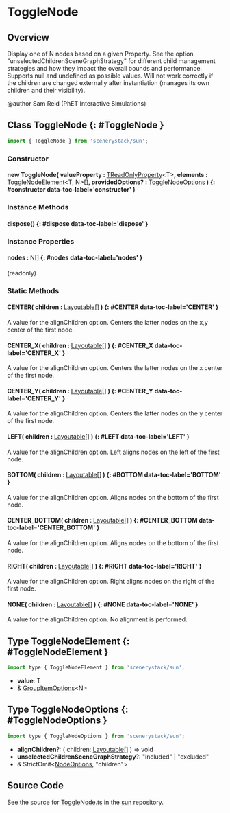 # ToggleNode

## Overview

Display one of N nodes based on a given Property. See the option "unselectedChildrenSceneGraphStrategy" for different
child management strategies and how they impact the overall bounds and performance.
Supports null and undefined as possible values.  Will not work correctly if the children are changed externally
after instantiation (manages its own children and their visibility).

@author Sam Reid (PhET Interactive Simulations)

## Class ToggleNode {: #ToggleNode }


```js
import { ToggleNode } from 'scenerystack/sun';
```
### Constructor

#### new ToggleNode( valueProperty : <span style="font-weight: 400;">[TReadOnlyProperty](../axon/TReadOnlyProperty.md)&lt;T&gt;</span>, elements : <span style="font-weight: 400;">[ToggleNodeElement](../sun/ToggleNode.md#ToggleNodeElement)&lt;T, N&gt;[]</span>, providedOptions? : <span style="font-weight: 400;">[ToggleNodeOptions](../sun/ToggleNode.md#ToggleNodeOptions)</span> ) {: #constructor data-toc-label='constructor' }

### Instance Methods

#### dispose() {: #dispose data-toc-label='dispose' }

### Instance Properties

#### nodes : <span style="font-weight: 400;">N[]</span> {: #nodes data-toc-label='nodes' }

(readonly)

### Static Methods

#### CENTER( children : <span style="font-weight: 400;">[Layoutable](../scenery/LayoutProxy.md#Layoutable)[]</span> ) {: #CENTER data-toc-label='CENTER' }

A value for the alignChildren option.
Centers the latter nodes on the x,y center of the first node.

#### CENTER_X( children : <span style="font-weight: 400;">[Layoutable](../scenery/LayoutProxy.md#Layoutable)[]</span> ) {: #CENTER_X data-toc-label='CENTER_X' }

A value for the alignChildren option.
Centers the latter nodes on the x center of the first node.

#### CENTER_Y( children : <span style="font-weight: 400;">[Layoutable](../scenery/LayoutProxy.md#Layoutable)[]</span> ) {: #CENTER_Y data-toc-label='CENTER_Y' }

A value for the alignChildren option.
Centers the latter nodes on the y center of the first node.

#### LEFT( children : <span style="font-weight: 400;">[Layoutable](../scenery/LayoutProxy.md#Layoutable)[]</span> ) {: #LEFT data-toc-label='LEFT' }

A value for the alignChildren option.
Left aligns nodes on the left of the first node.

#### BOTTOM( children : <span style="font-weight: 400;">[Layoutable](../scenery/LayoutProxy.md#Layoutable)[]</span> ) {: #BOTTOM data-toc-label='BOTTOM' }

A value for the alignChildren option.
Aligns nodes on the bottom of the first node.

#### CENTER_BOTTOM( children : <span style="font-weight: 400;">[Layoutable](../scenery/LayoutProxy.md#Layoutable)[]</span> ) {: #CENTER_BOTTOM data-toc-label='CENTER_BOTTOM' }

A value for the alignChildren option.
Aligns nodes on the bottom of the first node.

#### RIGHT( children : <span style="font-weight: 400;">[Layoutable](../scenery/LayoutProxy.md#Layoutable)[]</span> ) {: #RIGHT data-toc-label='RIGHT' }

A value for the alignChildren option.
Right aligns nodes on the right of the first node.

#### NONE( children : <span style="font-weight: 400;">[Layoutable](../scenery/LayoutProxy.md#Layoutable)[]</span> ) {: #NONE data-toc-label='NONE' }

A value for the alignChildren option.
No alignment is performed.



## Type ToggleNodeElement {: #ToggleNodeElement }


```js
import type { ToggleNodeElement } from 'scenerystack/sun';
```


- **value**: T
- &amp; [GroupItemOptions](../sun/GroupItemOptions.md)&lt;N&gt;




## Type ToggleNodeOptions {: #ToggleNodeOptions }


```js
import type { ToggleNodeOptions } from 'scenerystack/sun';
```


- **alignChildren**?: ( children: [Layoutable](../scenery/LayoutProxy.md#Layoutable)[] ) =&gt; <span style="color: hsla(calc(var(--md-hue) + 180deg),80%,40%,1);">void</span>
- **unselectedChildrenSceneGraphStrategy**?: "included" | "excluded"
- &amp; StrictOmit&lt;[NodeOptions](../scenery/Node.md#NodeOptions), "children"&gt;




## Source Code

See the source for [ToggleNode.ts](https://github.com/phetsims/sun/blob/main/js/ToggleNode.ts) in the [sun](https://github.com/phetsims/sun) repository.
